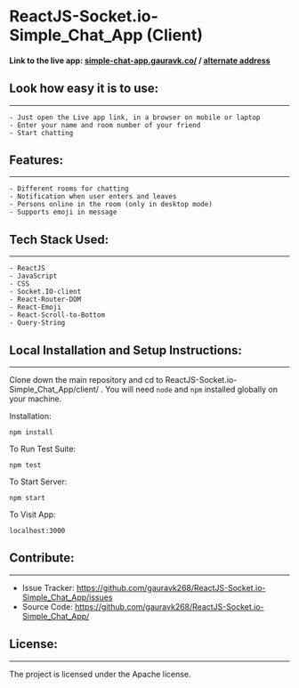 # ReactJS-Socket.io-Simple_Chat_App (Client)

#### Link to the live app: [simple-chat-app.gauravk.co/](https://simple-chat-app.gauravk.co/) / [alternate address](http://gauravk268-simple-chat-app.netlify.app)

## Look how easy it is to use:
------------------------------

    - Just open the Live app link, in a browser on mobile or laptop
    - Enter your name and room number of your friend
    - Start chatting
	
	
## Features:
------------

	- Different rooms for chatting
	- Notification when user enters and leaves
	- Persons online in the room (only in desktop mode)
	- Supports emoji in message

	
	
## Tech Stack Used:
-------------------

	- ReactJS
	- JavaScript
	- CSS
	- Socket.IO-client
	- React-Router-DOM
	- React-Emoji
	- React-Scroll-to-Bottom
	- Query-String
	

## Local Installation and Setup Instructions:
---------------------------------------------

Clone down the main repository and cd to ReactJS-Socket.io-Simple_Chat_App/client/ . You will need `node` and `npm` installed globally on your machine.  

Installation:

`npm install`  

To Run Test Suite:  

`npm test`  

To Start Server:

`npm start`  

To Visit App:

`localhost:3000`


## Contribute:
--------------

- Issue Tracker: https://github.com/gauravk268/ReactJS-Socket.io-Simple_Chat_App/issues
- Source Code: https://github.com/gauravk268/ReactJS-Socket.io-Simple_Chat_App/


## License:
-----------

The project is licensed under the Apache license.
